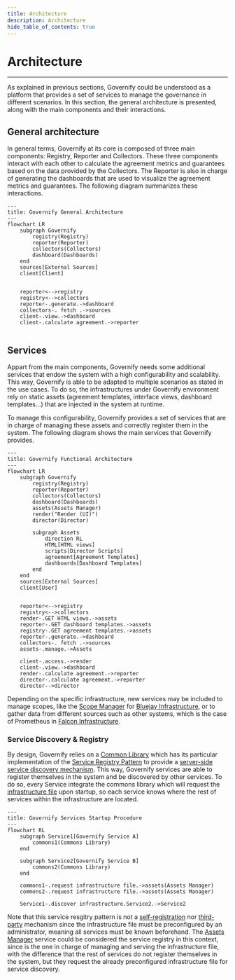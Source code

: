 ```yaml
---
title: Architecture
description: Architecture
hide_table_of_contents: true
---
```


# Architecture

---

As explained in previous sections, Governify could be understood as a platform that provides a set of services to manage the governance in different scenarios. In this section, the general architecture is presented, along with the main components and their interactions.

## General architecture

In general terms, Governify at its core is composed of three main components: Registry, Reporter and Collectors. These three components interact with each other to calculate the agreement metrics and guarantees based on the data provided by the Collectors. The Reporter is also in charge of generating the dashboards that are used to visualize the agreement metrics and guarantees. The following diagram summarizes these interactions.

```mermaid
---
title: Governify General Architecture
---
flowchart LR
    subgraph Governify
        registry(Registry)
        reporter(Reporter)
        collectors(Collectors)
        dashboard(Dashboards)
    end
    sources[External Sources]
    client[Client]


    reporter<-->registry
    registry<-->collectors
    reporter-.generate.->dashboard
    collectors-. fetch .->sources
    client-.view.->dashboard
    client-.calculate agreement.->reporter
    
```

## Services

Appart from the main components, Governify needs some additional services that endow the system with a high configurability and scalability. This way, Governify is able to be adapted to multiple scenarios as stated in the use cases. To do so, the infrastructures under Governify environment rely on static assets (agreement templates, interface views, dashboard templates...) that are injected in the system at runtime. 

To manage this configurability, Governify provides a set of services that are in charge of managing these assets and correctly register them in the system. The following diagram shows the main services that Governify provides.

```mermaid
---
title: Governify Functional Architecture
---
flowchart LR
    subgraph Governify
        registry(Registry)
        reporter(Reporter)
        collectors(Collectors)
        dashboard(Dashboards)
        assets(Assets Manager)
        render("Render (UI)")
        director(Director)

        subgraph Assets
            direction RL
            HTML[HTML views]
            scripts[Director Scripts]
            agreement[Agreement Templates]
            dashboards[Dashboard Templates]
        end
    end
    sources[External Sources]
    client[User]


    reporter<-->registry
    registry<-->collectors
    render-.GET HTML views.->assets
    reporter-.GET dashboard templates.->assets
    registry-.GET agreement templates.->assets
    reporter-.generate.->dashboard
    collectors-. fetch .->sources
    assets-.manage.->Assets

    client-.access.->render
    client-.view.->dashboard
    render-.calculate agreement.->reporter
    director-.calculate agreement.->reporter
    director-->director
```

Depending on the specific infrastructure, new services may be included to manage scopes, like the [Scope Manager](/development/services/scopes-manager.md) for [Bluejay Infrastructure](https://docs.bluejay.governify.io), or to gather data from different sources such as other systems, which is the case of Prometheus in [Falcon Infrastructure](https://docs.falcon.governify.io).

### Service Discovery & Registry

By design, Governify relies on a [Common Library](/development/tooling/commons-library.md) which has its particular implementation of the [Service Registry Pattern](https://microservices.io/patterns/service-registry.html) to provide a [server-side service discovery mechanism](https://microservices.io/patterns/server-side-discovery.html). This way, Governify services are able to register themselves in the system and be discovered by other services. To do so, every Service integrate the commons library which will request the [infrastructure file](http://localhost:3000/development/services/assets-manager#infrastructureyaml) upon startup, so each service knows where the rest of services within the infrastructure are located.

```mermaid
---
title: Governify Services Startup Procedure
---
flowchart RL
    subgraph Service1[Governify Service A]
        commons1(Commons Library)
    end

    subgraph Service2[Governify Service B]
        commons2(Commons Library)
    end

    commons1-.request infrastructure file.->assets(Assets Manager)
    commons2-.request infrastructure file.->assets(Assets Manager)

    Service1-.discover infrastructure.Service2.->Service2
```

Note that this service resgitry pattern is not a [self-registration](https://microservices.io/patterns/self-registration.html) nor [third-party](https://microservices.io/patterns/3rd-party-registration.html) mechanism since the infrastructure file must be preconfigured by an administrator, meaning all services must be known beforehand. The [Assets Manager](/development/services/assets-manager.md) service could be considered the service registry in this context, since is the one in charge of managing and serving the infrastructure file, with the difference that the rest of services do not register themselves in the system, but they request the already preconfigured infrastructure file for service discovery.